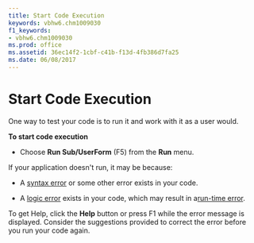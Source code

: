 ```yaml
---
title: Start Code Execution
keywords: vbhw6.chm1009030
f1_keywords:
- vbhw6.chm1009030
ms.prod: office
ms.assetid: 36ec14f2-1cbf-c41b-f13d-4fb386d7fa25
ms.date: 06/08/2017
---
```



# Start Code Execution

One way to test your code is to run it and work with it as a user would.

 **To start code execution**




- Choose **Run Sub/UserForm** (F5) from the **Run** menu.
    

If your application doesn't run, it may be because:


- A [syntax error](vbe-glossary.md) or some other error exists in your code.
    
- A [logic error](vbe-glossary.md) exists in your code, which may result in a[run-time error](vbe-glossary.md).
    

To get Help, click the **Help** button or press F1 while the error message is displayed. Consider the suggestions provided to correct the error before you run your code again.

